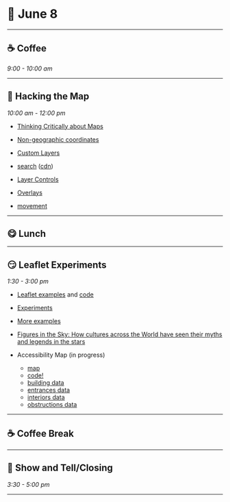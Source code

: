 # 🍂 June 8 

<hr>

## ☕ Coffee
_9:00 - 10:00 am_ 

<hr>

## 🤪 Hacking the Map
_10:00 am - 12:00 pm_ 

- [Thinking Critically about Maps](https://kit.exposingtheinvisible.org/en/critical-maps.html)
- [Non-geographic coordinates](https://leafletjs.com/examples/crs-simple/crs-simple.html)
- [Custom Layers](https://leafletjs.com/examples/extending/extending-2-layers.html)

- [search](https://github.com/stefanocudini/leaflet-search#examples) ([cdn](https://cdnjs.com/libraries/leaflet-search))
- [Layer Controls](https://leafletjs.com/examples/layers-control/)
- [Overlays](https://leafletjs.com/examples/overlays/)
- [movement](https://github.com/Igor-Vladyka/leaflet.motion)

<hr>

## 😋 Lunch

<hr>

## 😏 Leaflet Experiments
_1:30 - 3:00 pm_ 

- [Leaflet examples](https://tomickigrzegorz.github.io/leaflet-examples/) and [code](https://github.com/tomickigrzegorz/leaflet-examples/tree/master/docs) 
- [Experiments](https://github.com/jwasilgeo/leaflet-experiments)
- [More examples](https://maps.unomaha.community/cloud/code/Leaflet/index.htm)
- [Figures in the Sky: How cultures across the World have seen their myths and legends in the stars](https://figuresinthesky.visualcinnamon.com/)

- Accessibility Map (in progress)
    - [map](https://buttoned-wise-woolen.glitch.me/)
    - [code!]((https://glitch.com/edit/#!/buttoned-wise-woolen))
    - [building data](https://apjanco.github.io/leaflet-course/assets/data/buildings.json)
    - [entrances data](https://apjanco.github.io/leaflet-course/assets/data/entrances.json)
    - [interiors data](https://apjanco.github.io/leaflet-course/assets/data/interiors.json)
    - [obstructions data](https://apjanco.github.io/leaflet-course/assets/data/obstructions.json)
<hr>

## ☕ Coffee Break

<hr>

## 🫶 Show and Tell/Closing
_3:30 - 5:00 pm_ 

<hr>


